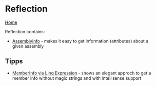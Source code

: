 ﻿# Reflection

[Home](./README.md)

Reflection contains:
* [AssemblyInfo](./Reflection/AssemblyInfo.md) - makes it easy to get information (attributes) about a given assembly

## Tipps
* [MemberInfo via Linq Expression](./Reflection/LinqExpression.md) - shows an elegant approch to get a member info without magic strings and with Intellisense support